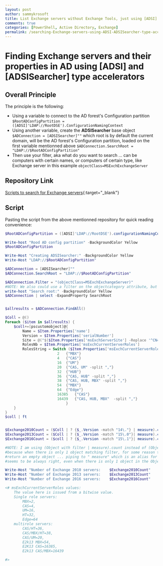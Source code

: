 ```yaml
---
layout: post
author: sammykrosoft
title: List Exchange servers without Exchange Tools, just using [ADSI] and [ADSISEARCHER] PowerShell type accelerators
comments: true
categories: [PowerShell, Active Directory, Exchange]
permalink: /searching-Exchange-servers-using-ADSI-ADSISearcher-type-accelerators.html
---
```


# Finding Exchange servers and their properties in AD using [ADSI] and [ADSISearcher] type accelerators

## Overall Principle

The principle is the following:

- Using a variable to connect to the AD forest's Configuration partition ```$RootADConfigPartition = ([ADSI]'LDAP://RootDSE').ConfigurationNamingContext```
- Using another variable, create the **ADSISearcher** base object ```$ADConnection = [ADSISearcher]""``` which root is by default the current domain, will be the AD forest's Configuration partition, loaded on the first variable mentionned above ```$ADConnection.SearchRoot = "LDAP://$RootADConfigPartition"```
- Then use your filter, aka what do you want to search ... can be computers with certain names, or computers of certain type, like Exchange server in this example ```objectClass=MSExchExchangeServer```

## Repository Link

[Scripts to search for Exchange servers](https://github.com/SammyKrosoft/Search-AD-Using-Plain-PowerShell){:target="_blank"}

## Script 
Pasting the script from the above mentionned repository for quick reading convenience:

```powershell
$RootADConfigPartition = ([ADSI]'LDAP://RootDSE').configurationNamingContext

Write-host "Rood AD config partition" -BackgroundColor Yellow
$RootADConfigPartition

Write-Host "Creating ADSISearcher:" -BackgroundColor Yellow
Write-Host "LDAP://$RootADConfigPartition"

$ADConnection = [ADSISearcher]""
$ADConnection.SearchRoot = "LDAP://$RootADConfigPartition"

$ADConnection.Filter = "(objectClass=MSExchExchangeServer)"
#NOTE: We also could use a filter on the objectcategory attribute, but that requires a Distinguished Name: "(objectCategory=CN=MS-Exch-Exchange-Server,CN=Schema,$RootADConfigPartition)"
write-host "Search root:" -BackgroundColor Yellow
$ADConnection | select -ExpandProperty SearchRoot


$allresults = $ADConnection.FindAll()

$Coll = @()
Foreach ($item in $allresults) {
    $coll+=[pscustomobject]@{
        Name = $Item.Properties['name']
        Version = $Item.Properties['serialNumber']
        Site = @("$($Item.Properties['msExchServerSite'] -Replace '^CN=|,.*$')")
        RolesNb = $Item.Properties['msExchCurrentServerRoles']
        RolesString = Switch ($Item.Properties['msExchCurrentServerRoles']){
                        2   {"MBX"}
                        4   {"CAS"}
                        16  {"UM"}
                        20  {"CAS, UM" -split ","}
                        32  {"HUB"}
                        36  {"CAS, HUB" -split ","}
                        38  {"CAS, HUB, MBX" -split ","}
                        54  {"MBX"}
                        64  {"Edge"}
                        16385   {"CAS"}
                        16439   {"CAS, HUB, MBX"  -split ","}
                            }
    }
}
$coll | ft


$Exchange2010Count = ($Coll | ? {$_.Version -match "14\."} | measure).count
$Exchange2013Count = ($Coll | ? {$_.Version -match "15\.0"}| measure).count
$Exchange2016Count = ($coll | ? {$_.Version -match "15\.1"}| measure).count

#NOTE: I am using (Object with filter | measure).count instead of (Object with filter).count directly
#because when there is only 1 object matching filter, for some reason the (object with filter).count
#return an empty object ... piping to " measure" which is an alias for Measure-Object, the count
#seems to be always right, even when there is only 1 object in the Object collection matching the filter.

Write-Host "Number of Exchange 2010 servers:    $Exchange2010Count"
Write-Host "Number of Exchange 2013 servers:    $Exchange2013Count"
Write-Host "Number of Exchange 2016 servers:    $Exchange2016Count"

<# msExchCurrentServerRoles values:
    The value here is issued from a bitwise value.
    Single role servers:
        MBX=2,
        CAS=4,
        UM=16,
        HT=32,
        Edge=64 
    multirole servers:
        CAS/HT=36,
        CAS/MBX/HT=38,
        CAS/UM=20,
        E2k13 MBX=54,
        E2K13 CAS=16385,
        E2k13 CAS/MBX=16439

#>
```